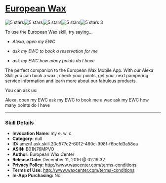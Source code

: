 # [European Wax](http://alexa.amazon.com/#skills/amzn1.ask.skill.20c577c2-6012-460c-998f-f6bcfd3a58ea)
![5 stars](../../images/ic_star_black_18dp_1x.png)![5 stars](../../images/ic_star_black_18dp_1x.png)![5 stars](../../images/ic_star_black_18dp_1x.png)![5 stars](../../images/ic_star_black_18dp_1x.png)![5 stars](../../images/ic_star_black_18dp_1x.png) 3

To use the European Wax skill, try saying...

* *Alexa, open my EWC*

* *ask my EWC to book a reservation for me*

* *ask my EWC how many points do I have*

The perfect companion to the European Wax Mobile App.  With our Alexa Skill you can book a wax , check your points,  get your next pampering service information and learn more about our fabulous products.

You can ask us:

Alexa, open my EWC
ask my EWC to book me a wax
ask my EWC how many points do I have

***

### Skill Details

* **Invocation Name:** my e. w. c.
* **Category:** null
* **ID:** amzn1.ask.skill.20c577c2-6012-460c-998f-f6bcfd3a58ea
* **ASIN:** B01N76MPVO
* **Author:** European Wax Center
* **Release Date:** December 11, 2016 @ 02:19:32
* **Privacy Policy:** http://www.waxcenter.com/terms-conditions
* **Terms of Use:** http://www.waxcenter.com/terms-conditions
* **In-App Purchasing:** No
